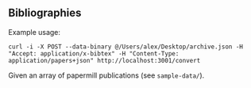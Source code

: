 ## Bibliographies

Example usage:

```
curl -i -X POST --data-binary @/Users/alex/Desktop/archive.json -H "Accept: application/x-bibtex" -H "Content-Type: application/papers+json" http://localhost:3001/convert
```

Given an array of papermill publications (see `sample-data/`).
